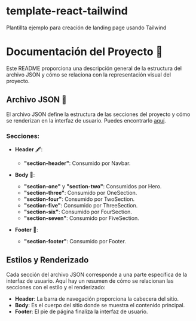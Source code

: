 # template-react-tailwind
Plantillta ejemplo para creación de landing page usando Tailwind
# Documentación del Proyecto 📝

Este README proporciona una descripción general de la estructura del archivo JSON y cómo se relaciona con la representación visual del proyecto.

## Archivo JSON 📄

El archivo JSON define la estructura de las secciones del proyecto y cómo se renderizan en la interfaz de usuario. Puedes encontrarlo [aquí](https://github.com/benser22/landing_habitos/blob/main/src/data.json).

### Secciones:

- **Header** 🖋️:

  - **"section-header"**: Consumido por Navbar.

- **Body** 💼:

  - **"section-one"** y **"section-two"**: Consumidos por Hero.
  - **"section-three"**: Consumido por OneSection.
  - **"section-four"**: Consumido por TwoSection.
  - **"section-five"**: Consumido por ThreeSection.
  - **"section-six"**: Consumido por FourSection.
  - **"section-seven"**: Consumido por FiveSection.

- **Footer** 🦶:

  - **"section-footer"**: Consumido por Footer.

## Estilos y Renderizado

Cada sección del archivo JSON corresponde a una parte específica de la interfaz de usuario. Aquí hay un resumen de cómo se relacionan las secciones con el estilo y el renderizado:

- **Header**: La barra de navegación proporciona la cabecera del sitio.
- **Body**: Es el cuerpo del sitio donde se muestra el contenido principal.
- **Footer**: El pie de página finaliza la interfaz de usuario.